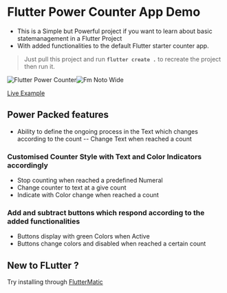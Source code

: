# Flutter Power Counter App Demo

- This is a Simple but Powerful project if you want to learn about basic statemanagement in a Flutter Project
- With added functionalities to the default Flutter starter counter app.
> Just pull this project and run **` flutter create . `** to recreate the project then run it.

![Flutter Power Counter](https://user-images.githubusercontent.com/32490311/111858798-b49db700-8961-11eb-9a1d-12829b2bf9a0.gif)![Fm Noto Wide](https://user-images.githubusercontent.com/32490311/111858982-5f62a500-8963-11eb-997c-d2b7787a3832.png)


[Live Example](https://codepen.io/skimtiyaz/pen/eYBwaYN)

## Power Packed features

- Ability to define the ongoing process in the Text which changes according to the count
-- Change Text when reached a count

### Customised Counter Style with Text and Color Indicators accordingly
- Stop counting when reached a predefined Numeral
- Change counter to text at a give count
- Indicate with Color change when reached a count

### Add and subtract buttons which respond according to the added functionalities
- Buttons display with green Colors when Active
- Buttons change colors and disabled when reached a certain count

## New to FLutter ?
Try installing through [FlutterMatic](https://fluttermatic.github.io/#/)



